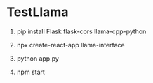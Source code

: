 # TestLlama


1) pip install Flask flask-cors llama-cpp-python

2) npx create-react-app llama-interface

3) python app.py

4) npm start